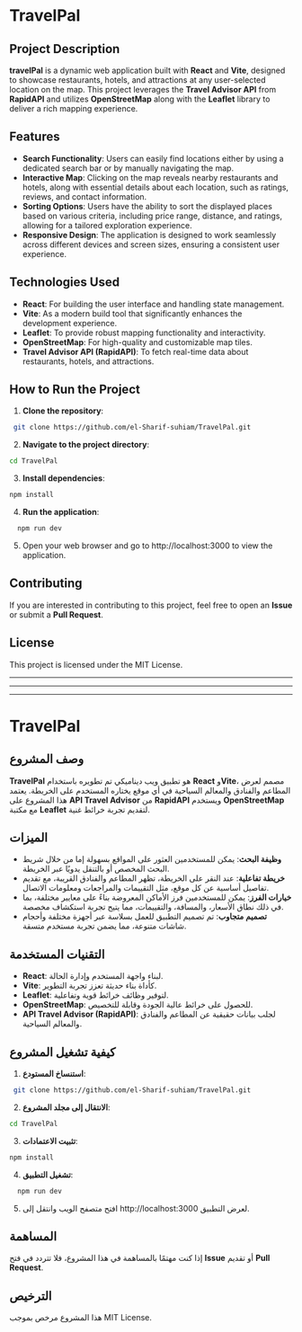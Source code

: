 # TravelPal

## Project Description

**travelPal** is a dynamic web application built with **React** and **Vite**, designed to showcase restaurants, hotels, and attractions at any user-selected location on the map. This project leverages the **Travel Advisor API** from **RapidAPI** and utilizes **OpenStreetMap** along with the **Leaflet** library to deliver a rich mapping experience.

## Features

- **Search Functionality**: Users can easily find locations either by using a dedicated search bar or by manually navigating the map.
- **Interactive Map**: Clicking on the map reveals nearby restaurants and hotels, along with essential details about each location, such as ratings, reviews, and contact information.
- **Sorting Options**: Users have the ability to sort the displayed places based on various criteria, including price range, distance, and ratings, allowing for a tailored exploration experience.
- **Responsive Design**: The application is designed to work seamlessly across different devices and screen sizes, ensuring a consistent user experience.

## Technologies Used

- **React**: For building the user interface and handling state management.
- **Vite**: As a modern build tool that significantly enhances the development experience.
- **Leaflet**: To provide robust mapping functionality and interactivity.
- **OpenStreetMap**: For high-quality and customizable map tiles.
- **Travel Advisor API (RapidAPI)**: To fetch real-time data about restaurants, hotels, and attractions.

## How to Run the Project

1. **Clone the repository**:

```bash
 git clone https://github.com/el-Sharif-suhiam/TravelPal.git
```

2. **Navigate to the project directory**:

```bash
cd TravelPal
```

3. **Install dependencies**:

```bash
npm install
```

4. **Run the application**:

```bash
  npm run dev
```

5. Open your web browser and go to http://localhost:3000 to view the application.

## Contributing

If you are interested in contributing to this project, feel free to open an **Issue** or submit a **Pull Request**.

## License

This project is licensed under the MIT License.

---

---

---

# TravelPal

## وصف المشروع

**TravelPal** هو تطبيق ويب ديناميكي تم تطويره باستخدام **React** و**Vite**، مصمم لعرض المطاعم والفنادق والمعالم السياحية في أي موقع يختاره المستخدم على الخريطة. يعتمد هذا المشروع على **API Travel Advisor** من **RapidAPI** ويستخدم **OpenStreetMap** مع مكتبة **Leaflet** لتقديم تجربة خرائط غنية.

## الميزات

- **وظيفة البحث**: يمكن للمستخدمين العثور على المواقع بسهولة إما من خلال شريط البحث المخصص أو بالتنقل يدويًا عبر الخريطة.
- **خريطة تفاعلية**: عند النقر على الخريطة، تظهر المطاعم والفنادق القريبة، مع تقديم تفاصيل أساسية عن كل موقع، مثل التقييمات والمراجعات ومعلومات الاتصال.
- **خيارات الفرز**: يمكن للمستخدمين فرز الأماكن المعروضة بناءً على معايير مختلفة، بما في ذلك نطاق الأسعار، والمسافة، والتقييمات، مما يتيح تجربة استكشاف مخصصة.
- **تصميم متجاوب**: تم تصميم التطبيق للعمل بسلاسة عبر أجهزة مختلفة وأحجام شاشات متنوعة، مما يضمن تجربة مستخدم متسقة.

## التقنيات المستخدمة

- **React**: لبناء واجهة المستخدم وإدارة الحالة.
- **Vite**: كأداة بناء حديثة تعزز تجربة التطوير.
- **Leaflet**: لتوفير وظائف خرائط قوية وتفاعلية.
- **OpenStreetMap**: للحصول على خرائط عالية الجودة وقابلة للتخصيص.
- **API Travel Advisor (RapidAPI)**: لجلب بيانات حقيقية عن المطاعم والفنادق والمعالم السياحية.

## كيفية تشغيل المشروع

1. **استنساخ المستودع**:

```bash
 git clone https://github.com/el-Sharif-suhiam/TravelPal.git
```

2. **الانتقال إلى مجلد المشروع**:

```bash
cd TravelPal
```

3. **تثبيت الاعتمادات**:

```bash
npm install
```

4. **تشغيل التطبيق**:

```bash
  npm run dev
```

5. افتح متصفح الويب وانتقل إلى http://localhost:3000 لعرض التطبيق.

## المساهمة

إذا كنت مهتمًا بالمساهمة في هذا المشروع، فلا تتردد في فتح **Issue** أو تقديم **Pull Request**.

## الترخيص

هذا المشروع مرخص بموجب MIT License.
